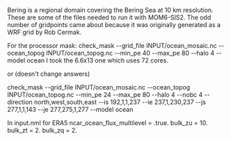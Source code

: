 Bering is a regional domain covering the Bering Sea at 10 km resolution. These are some of the files needed to run it with
MOM6-SIS2. The odd number of gridpoints came about because it was originally generated as a WRF grid by Rob Cermak.

For the processor mask: check_mask --grid_file INPUT/ocean_mosaic.nc --ocean_topog INPUT/ocean_topog.nc --min_pe 40 --max_pe 80 --halo 4 --model ocean
I took the 6.6x13 one which uses 72 cores.

or (doesn't change answers)

check_mask --grid_file INPUT/ocean_mosaic.nc --ocean_topog INPUT/ocean_topog.nc --min_pe 24 --max_pe 80 --halo 4 --nobc 4 --direction north,west,south,east --is 192,1,1,237 --ie 237,1,230,237 --js 277,1,1,143 --je 277,275,1,277 --model ocean

In input.nml for ERA5
            ncar_ocean_flux_multilevel = .true.
            bulk_zu = 10.
            bulk_zt = 2.
            bulk_zq = 2.
